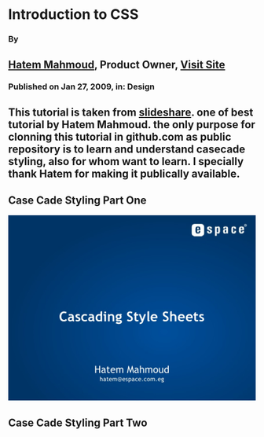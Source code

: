 # Introduction to CSS
### By
## [Hatem Mahmoud](http://www.slideshare.net/HatemMahmoud), Product Owner, [Visit Site](http://www.expressionlab.com/)
### Published on Jan 27, 2009, in: Design

## This tutorial is taken from [slideshare](http://www.slideshare.net/HatemMahmoud/cascading-style-sheets-part-01-presentation). one of best tutorial by Hatem Mahmoud. the only purpose for clonning this tutorial in github.com as public repository is to learn and understand casecade styling, also for whom want to learn. I specially thank Hatem for making it publically available.

## Case Cade Styling Part One

![Case Cade Stylesheet](csspart-one/slide-1-1024.jpg)

## Case Cade Styling Part Two
